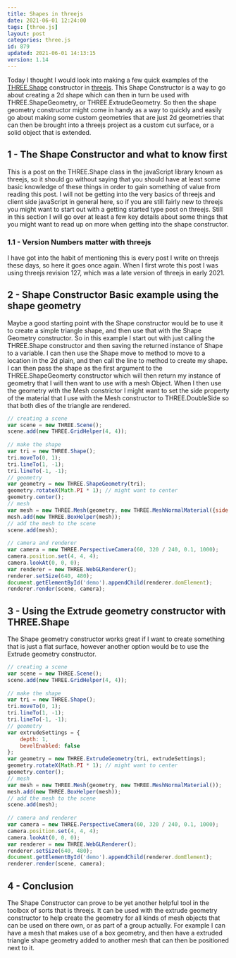 ```yaml
---
title: Shapes in threejs
date: 2021-06-01 12:24:00
tags: [three.js]
layout: post
categories: three.js
id: 879
updated: 2021-06-01 14:13:15
version: 1.14
---
```


Today I thought I would look into making a few quick examples of the [THREE.Shape](https://threejs.org/docs/#api/en/extras/core/Shape) constructor in [threejs](https://threejs.org/docs/#manual/en/introduction/Creating-a-scene). This Shape Constructor is a way to go about creating a 2d shape which can then in turn be used with THREE.ShapeGeometry, or THREE.ExtrudeGeometry. So then the shape geometry constructor might come in handy as a way to quickly and easily go about making some custom geometries that are just 2d geometries that can then be brought into a threejs project as a custom cut surface, or a solid object that is extended.

<!-- more -->

## 1 - The Shape Constructor and what to know first

This is a post on the THREE.Shape class in the javaScript library known as threejs, so it should go without saying that you should have at least some basic knowledge of these things in order to gain something of value from reading this post. I will not be getting into the very basics of threejs and client side javaScript in general here, so if you are still fairly new to threejs you might want to start out with a getting started type post on threejs. Still in this section I will go over at least a few key details about some things that you might want to read up on more when getting into the shape constructor.

### 1.1 - Version Numbers matter with threejs

I have got into the habit of mentioning this is every post I write on threejs these days, so here it goes once again. When I first wrote this post I was using threejs revision 127, which was a late version of threejs in early 2021.

## 2 - Shape Constructor Basic example using the shape geometry

Maybe a good starting point with the Shape constructor would be to use it to create a simple triangle shape, and then use that with the Shape Geometry constructor. So in this example I start out with just calling the THREE.Shape constructor and then saving the returned instance of Shape to a variable. I can then use the Shape move to method to move to a location in the 2d plain, and then call the line to method to create my shape. I can then pass the shape as the first argument to the THREE.ShapeGeomerty constructor which will then return my instance of geometry that I will then want to use with a mesh Object. When I then use the geometry with the Mesh constrictor I might want to set the side property of the material that I use with the Mesh constructor to THREE.DoubleSide so that both dies of the triangle are rendered.

```js
// creating a scene
var scene = new THREE.Scene();
scene.add(new THREE.GridHelper(4, 4));
 
// make the shape
var tri = new THREE.Shape();
tri.moveTo(0, 1);
tri.lineTo(1, -1);
tri.lineTo(-1, -1);
// geometry
var geometry = new THREE.ShapeGeometry(tri);
geometry.rotateX(Math.PI * 1); // might want to center
geometry.center();
// mesh
var mesh = new THREE.Mesh(geometry, new THREE.MeshNormalMaterial({side: THREE.DoubleSide}));
mesh.add(new THREE.BoxHelper(mesh));
// add the mesh to the scene
scene.add(mesh);
 
// camera and renderer
var camera = new THREE.PerspectiveCamera(60, 320 / 240, 0.1, 1000);
camera.position.set(4, 4, 4);
camera.lookAt(0, 0, 0);
var renderer = new THREE.WebGLRenderer();
renderer.setSize(640, 480);
document.getElementById('demo').appendChild(renderer.domElement);
renderer.render(scene, camera);
```

## 3 - Using the Extrude geometry constructor with THREE.Shape

The Shape geometry constructor works great if I want to create something that is just a flat surface, however another option would be to use the Extrude geometry constructor.

```js
// creating a scene
var scene = new THREE.Scene();
scene.add(new THREE.GridHelper(4, 4));
 
// make the shape
var tri = new THREE.Shape();
tri.moveTo(0, 1);
tri.lineTo(1, -1);
tri.lineTo(-1, -1);
// geometry
var extrudeSettings = {
    depth: 1,
    bevelEnabled: false
};
var geometry = new THREE.ExtrudeGeometry(tri, extrudeSettings);
geometry.rotateX(Math.PI * 1); // might want to center
geometry.center();
// mesh
var mesh = new THREE.Mesh(geometry, new THREE.MeshNormalMaterial());
mesh.add(new THREE.BoxHelper(mesh));
// add the mesh to the scene
scene.add(mesh);
 
// camera and renderer
var camera = new THREE.PerspectiveCamera(60, 320 / 240, 0.1, 1000);
camera.position.set(4, 4, 4);
camera.lookAt(0, 0, 0);
var renderer = new THREE.WebGLRenderer();
renderer.setSize(640, 480);
document.getElementById('demo').appendChild(renderer.domElement);
renderer.render(scene, camera);
```

## 4 - Conclusion

The Shape Constructor can prove to be yet another helpful tool in the toolbox of sorts that is threejs. It can be used with the extrude geometry constructor to help create the geometry for all kinds of mesh objects that can be used on there own, or as part of a group actually. For example I can have a mesh that makes use of a box geometry, and then have a extruded triangle shape geometry added to another mesh that can then be positioned next to it.

